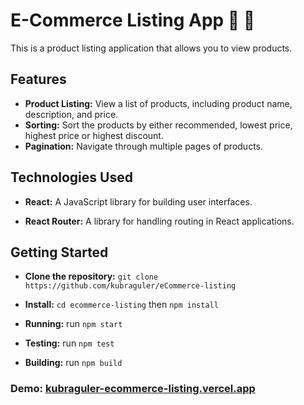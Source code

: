 # E-Commerce Listing App 🚽 🛁

This is a product listing application that allows you to view products.

## Features

- **Product Listing:** View a list of products, including product name, description, and price.
- **Sorting:** Sort the products by either recommended, lowest price, highest price or highest discount.
- **Pagination:** Navigate through multiple pages of products.

## Technologies Used

- **React:** A JavaScript library for building user interfaces.

- **React Router:** A library for handling routing in React applications.

## Getting Started

- **Clone the repository:** `git clone https://github.com/kubraguler/eCommerce-listing`

- **Install:** `cd ecommerce-listing` then `npm install`

- **Running:** run `npm start`

- **Testing:** run `npm test`

- **Building:** run `npm build`

### Demo: [kubraguler-ecommerce-listing.vercel.app](https://kubraguler-ecommerce-listing.vercel.app/)
